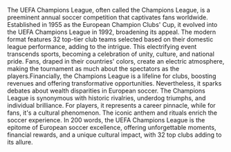 The UEFA Champions League, often called the Champions League, is a preeminent annual soccer competition that captivates fans worldwide. Established in 1955 as the European Champion Clubs' Cup, it evolved into the UEFA Champions League in 1992, broadening its appeal. The modern format features 32 top-tier club teams selected based on their domestic league performance, adding to the intrigue.
This electrifying event transcends sports, becoming a celebration of unity, culture, and national pride. Fans, draped in their countries' colors, create an electric atmosphere, making the tournament as much about the spectators as the players.Financially, the Champions League is a lifeline for clubs, boosting revenues and offering transformative opportunities. Nevertheless, it sparks debates about wealth disparities in European soccer.
The Champions League is synonymous with historic rivalries, underdog triumphs, and individual brilliance. For players, it represents a career pinnacle, while for fans, it's a cultural phenomenon. The iconic anthem and rituals enrich the soccer experience. In 200 words, the UEFA Champions League is the epitome of European soccer excellence, offering unforgettable moments, financial rewards, and a unique cultural impact, with 32 top clubs adding to its allure.
